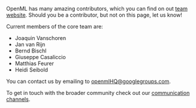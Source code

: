 OpenML has many amazing contributors, which you can find on out [team website](https://www.openml.org/guide#!team). Should you be a contributor, but not on this page, let us know!

Current members of the core team are:

* Joaquin Vanschoren
* Jan van Rijn
* Bernd Bischl
* Giuseppe Casaliccio
* Matthias Feurer
* Heidi Seibold

You can contact us by emailing to openmlHQ@googlegroups.com.

To get in touch with the broader community check out our [communication channels](Communication-Channels).
